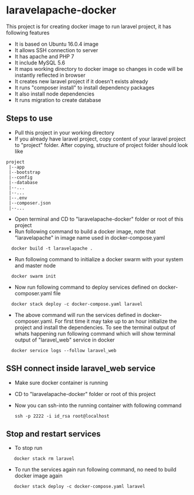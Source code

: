 # laravelapache-docker
This project is for creating docker image to run laravel project, it has following features
* It is based on Ubuntu 16.0.4 image
* It allows SSH connection to server
* It has apache and PHP 7
* It include MySQL 5.6
* It maps working directory to docker image so changes in code will be instantly reflected in browser
* It creates new laravel project if it doesn't exists already
* It runs "composer install" to install dependency packages 
* It also install node dependencies
* It runs migration to create database

## Steps to use
* Pull this project in your working directory
* If you already have laravel project, copy content of your laravel project to "project" folder. After copying, structure of project folder should look like
 ```
 project
  |--app
  |--bootstrap
  |--config
  |--database
  |--...
  |--...
  |--.env
  |--composer.json
  |--...
  ```
* Open terminal and CD to "laravelapache-docker" folder or root of this project
* Run following command to build a docker image, note that "laravelapache" in image name used in docker-compose.yaml
 ```
   docker build -t laravelapache .
 ```
* Run following command to initialize a docker swarm with your system and master node
 ```
   docker swarm init
 ```
* Now run following command to deploy services defined on docker-composer.yaml file
 ```
   docker stack deploy -c docker-compose.yaml laravel
 ```
* The above command will run the services defined in docker-composer.yaml. For first time it may take up to an hour initialize the project and install the dependencies. To see the terminal output of whats happening run following command which will show terminal output of "laravel_web" service in docker
 ```
   docker service logs --follow laravel_web
 ```


## SSH connect inside laravel_web service
* Make sure docker container is running
* CD to "laravelapache-docker" folder or root of this project
* Now you can ssh-into the running container with following command
      
      ssh -p 2222 -i id_rsa root@localhost
      
## Stop and restart services
* To stop run 
```
   docker stack rm laravel
```
* To run the services again run following command, no need to build docker image again
```
   docker stack deploy -c docker-compose.yaml laravel
 ```
